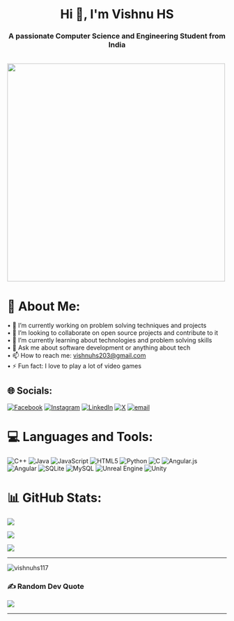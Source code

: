 <h1 align="center">Hi 👋, I'm Vishnu HS</h1>

<h3 align="center">A passionate Computer Science and Engineering Student from India</h3>
<br>
<img src="https://user-images.githubusercontent.com/74038190/212749447-bfb7e725-6987-49d9-ae85-2015e3e7cc41.gif" width="500">

# 💫 About Me:
• 🔭 I’m currently working on problem solving techniques and projects<br>• 👯 I’m looking to collaborate on open source projects and contribute to it<br>• 🌱 I’m currently learning about technologies and problem solving skills<br>• 💬 Ask me about software development or anything about tech<br>• 📫 How to reach me: vishnuhs203@gmail.com <br>• ⚡ Fun fact: I love to play a lot of video games


## 🌐 Socials:
[![Facebook](https://img.shields.io/badge/Facebook-%231877F2.svg?logo=Facebook&logoColor=white)](https://facebook.com/https://www.facebook.com/vishnu.hs.33) [![Instagram](https://img.shields.io/badge/Instagram-%23E4405F.svg?logo=Instagram&logoColor=white)](https://instagram.com/https://www.instagram.com/soul_vishnu/) [![LinkedIn](https://img.shields.io/badge/LinkedIn-%230077B5.svg?logo=linkedin&logoColor=white)](https://linkedin.com/in/https://www.linkedin.com/in/vishnuhs) [![X](https://img.shields.io/badge/X-black.svg?logo=X&logoColor=white)](https://x.com/https://x.com/VishnuHs117) [![email](https://img.shields.io/badge/Email-D14836?logo=gmail&logoColor=white)](mailto:vishnuhs203@gmail.com) 

# 💻 Languages and Tools:
![C++](https://img.shields.io/badge/c++-%2300599C.svg?style=for-the-badge&logo=c%2B%2B&logoColor=white) ![Java](https://img.shields.io/badge/java-%23ED8B00.svg?style=for-the-badge&logo=openjdk&logoColor=white) ![JavaScript](https://img.shields.io/badge/javascript-%23323330.svg?style=for-the-badge&logo=javascript&logoColor=%23F7DF1E) ![HTML5](https://img.shields.io/badge/html5-%23E34F26.svg?style=for-the-badge&logo=html5&logoColor=white) ![Python](https://img.shields.io/badge/python-3670A0?style=for-the-badge&logo=python&logoColor=ffdd54) ![C](https://img.shields.io/badge/c-%2300599C.svg?style=for-the-badge&logo=c&logoColor=white) ![Angular.js](https://img.shields.io/badge/angular.js-%23E23237.svg?style=for-the-badge&logo=angularjs&logoColor=white) ![Angular](https://img.shields.io/badge/angular-%23DD0031.svg?style=for-the-badge&logo=angular&logoColor=white) ![SQLite](https://img.shields.io/badge/sqlite-%2307405e.svg?style=for-the-badge&logo=sqlite&logoColor=white) ![MySQL](https://img.shields.io/badge/mysql-4479A1.svg?style=for-the-badge&logo=mysql&logoColor=white) ![Unreal Engine](https://img.shields.io/badge/unrealengine-%23313131.svg?style=for-the-badge&logo=unrealengine&logoColor=white) ![Unity](https://img.shields.io/badge/unity-%23000000.svg?style=for-the-badge&logo=unity&logoColor=white)

# 📊 GitHub Stats:
![](https://github-readme-stats.vercel.app/api?username=VisHnuhs117&theme=dark&hide_border=false&include_all_commits=false&count_private=false)<br/>

![](https://nirzak-streak-stats.vercel.app/?user=VisHnuhs117&theme=dark&hide_border=false)<br/>

![](https://github-readme-stats.vercel.app/api/top-langs/?username=VisHnuhs117&theme=dark&hide_border=false&include_all_commits=false&count_private=false&layout=compact)

---
<p align="left"> <img src="https://komarev.com/ghpvc/?username=vishnuhs117&label=Profile%20views&color=0e75b6&style=flat" alt="vishnuhs117" /> </p>

<!-- Proudly created with GPRM ( https://gprm.itsvg.in ) -->

### ✍️ Random Dev Quote
![](https://quotes-github-readme.vercel.app/api?type=horizontal&theme=gruvbox)

<!-- Proudly created with GPRM ( https://gprm.itsvg.in ) -->

---

